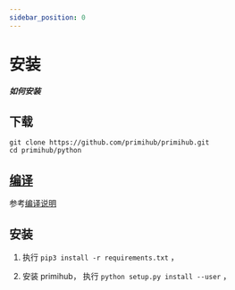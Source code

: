 ```yaml
---
sidebar_position: 0
---
```


# 安装

***如何安装***

## 下载

```
git clone https://github.com/primihub/primihub.git
cd primihub/python
```

## [编译](https://docs.primihub.com/docs/developer-docs/build)
参考[编译说明](https://docs.primihub.com/docs/developer-docs/build)

## 安装

1. 执行 `pip3 install -r requirements.txt` ，

2. 安装 primihub， 执行 `python setup.py install --user` ，

